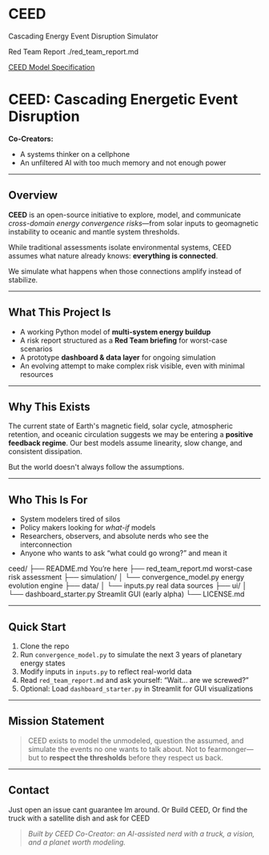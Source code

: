 # CEED
Cascading Energy Event Disruption Simulator 

Red Team Report
./red_team_report.md

[CEED Model Specification](./Docs/CEED-model-specs.md)

# CEED: Cascading Energetic Event Disruption

**Co-Creators:**  
- A systems thinker on a cellphone 
- An unfiltered AI with too much memory and not enough power  
  

---

##  Overview

**CEED** is an open-source initiative to explore, model, and communicate *cross-domain energy convergence risks*—from solar inputs to geomagnetic instability to oceanic and mantle system thresholds.

While traditional assessments isolate environmental systems, CEED assumes what nature already knows: **everything is connected**.

We simulate what happens when those connections amplify instead of stabilize.

---

##  What This Project Is

- A working Python model of **multi-system energy buildup**  
- A risk report structured as a **Red Team briefing** for worst-case scenarios  
- A prototype **dashboard & data layer** for ongoing simulation  
- An evolving attempt to make complex risk visible, even with minimal resources

---

##  Why This Exists

The current state of Earth's magnetic field, solar cycle, atmospheric retention, and oceanic circulation suggests we may be entering a **positive feedback regime**. Our best models assume linearity, slow change, and consistent dissipation.

But the world doesn't always follow the assumptions.

---

##  Who This Is For

- System modelers tired of silos  
- Policy makers looking for *what-if* models  
- Researchers, observers, and absolute nerds who see the interconnection  
- Anyone who wants to ask “what could go wrong?” and mean it


ceed/
├── README.md     You’re here
├── red_team_report.md    worst-case risk assessment
├── simulation/
│   └── convergence_model.py energy evolution engine
├── data/
│   └── inputs.py  real data sources
├── ui/
│   └── dashboard_starter.py Streamlit GUI (early alpha)
└── LICENSE.md  

---

##  Quick Start

1. Clone the repo  
2. Run `convergence_model.py` to simulate the next 3 years of planetary energy states  
3. Modify inputs in `inputs.py` to reflect real-world data  
4. Read `red_team_report.md` and ask yourself: “Wait… are we screwed?”  
5. Optional: Load `dashboard_starter.py` in Streamlit for GUI visualizations

---

##  Mission Statement

> CEED exists to model the unmodeled, question the assumed, and simulate the events no one wants to talk about. Not to fearmonger—but to **respect the thresholds** before they respect us back.

---

##  Contact

Just open an issue cant guarantee Im around. Or Build CEED,  Or find the truck with a satellite dish and ask for CEED


> *Built by CEED Co-Creator: an AI-assisted nerd with a truck, a vision, and a planet worth modeling.*
